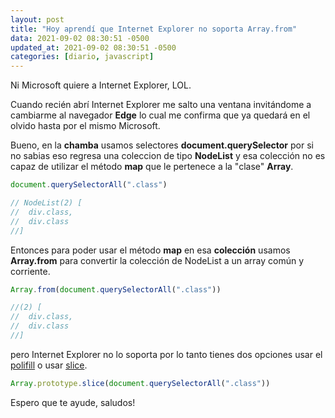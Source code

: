 ```yaml
---
layout: post
title: "Hoy aprendí que Internet Explorer no soporta Array.from"
data: 2021-09-02 08:30:51 -0500
updated_at: 2021-09-02 08:30:51 -0500
categories: [diario, javascript]
---
```


Ni Microsoft quiere a Internet Explorer, LOL.

Cuando recién abrí Internet Explorer me salto una ventana invitándome a cambiarme al navegador **Edge** lo cual me confirma que ya quedará en el olvido hasta por el mismo Microsoft.

Bueno, en la **chamba** usamos selectores **document.querySelector** por si no sabias eso regresa una coleccion de tipo **NodeList** y esa colección no es capaz de utilizar el método **map** que le pertenece a la "clase" **Array**.

```javascript
document.querySelectorAll(".class")

// NodeList(2) [
//  div.class,
//  div.class
//]
```

Entonces para poder usar el método **map** en esa **colección** usamos **Array.from** para convertir la colección de NodeList a un array común y corriente.

```javascript
Array.from(document.querySelectorAll(".class"))

//(2) [
//  div.class,
//  div.class
//]
```

pero Internet Explorer no lo soporta por lo tanto tienes dos opciones usar el [polifill](https://developer.mozilla.org/es/docs/Web/JavaScript/Reference/Global_Objects/Array/from#polyfill) o usar [slice](https://developer.mozilla.org/es/docs/Web/JavaScript/Reference/Global_Objects/Array/slice).

```javascript
Array.prototype.slice(document.querySelectorAll(".class"))
```

Espero que te ayude, saludos!
